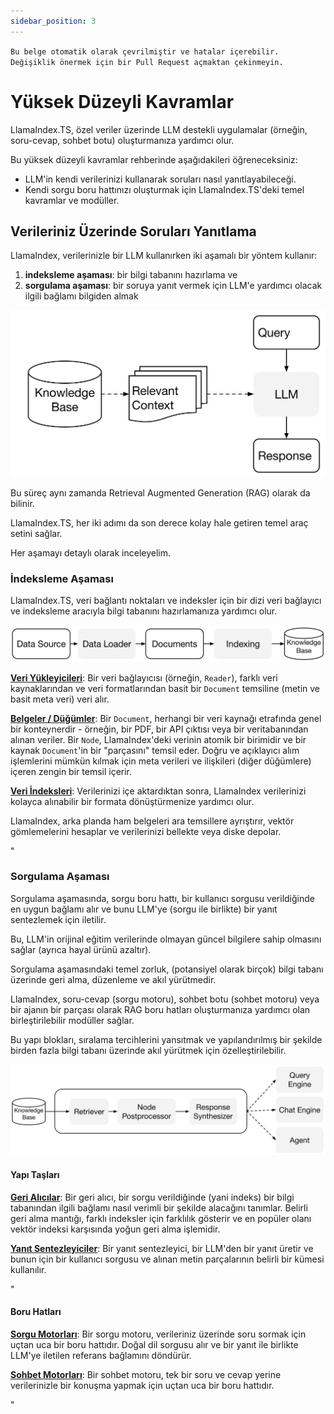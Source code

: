 ```yaml
---
sidebar_position: 3
---
```


`Bu belge otomatik olarak çevrilmiştir ve hatalar içerebilir. Değişiklik önermek için bir Pull Request açmaktan çekinmeyin.`

# Yüksek Düzeyli Kavramlar

LlamaIndex.TS, özel veriler üzerinde LLM destekli uygulamalar (örneğin, soru-cevap, sohbet botu) oluşturmanıza yardımcı olur.

Bu yüksek düzeyli kavramlar rehberinde aşağıdakileri öğreneceksiniz:

- LLM'in kendi verilerinizi kullanarak soruları nasıl yanıtlayabileceği.
- Kendi sorgu boru hattınızı oluşturmak için LlamaIndex.TS'deki temel kavramlar ve modüller.

## Verileriniz Üzerinde Soruları Yanıtlama

LlamaIndex, verilerinizle bir LLM kullanırken iki aşamalı bir yöntem kullanır:

1. **indeksleme aşaması**: bir bilgi tabanını hazırlama ve
2. **sorgulama aşaması**: bir soruya yanıt vermek için LLM'e yardımcı olacak ilgili bağlamı bilgiden almak

![](./_static/concepts/rag.jpg)

Bu süreç aynı zamanda Retrieval Augmented Generation (RAG) olarak da bilinir.

LlamaIndex.TS, her iki adımı da son derece kolay hale getiren temel araç setini sağlar.

Her aşamayı detaylı olarak inceleyelim.

### İndeksleme Aşaması

LlamaIndex.TS, veri bağlantı noktaları ve indeksler için bir dizi veri bağlayıcı ve indeksleme aracıyla bilgi tabanını hazırlamanıza yardımcı olur.

![](./_static/concepts/indexing.jpg)

[**Veri Yükleyicileri**](./modules/high_level/data_loader.md):
Bir veri bağlayıcısı (örneğin, `Reader`), farklı veri kaynaklarından ve veri formatlarından basit bir `Document` temsiline (metin ve basit meta veri) veri alır.

[**Belgeler / Düğümler**](./modules/high_level/documents_and_nodes.md): Bir `Document`, herhangi bir veri kaynağı etrafında genel bir konteynerdir - örneğin, bir PDF, bir API çıktısı veya bir veritabanından alınan veriler. Bir `Node`, LlamaIndex'deki verinin atomik bir birimidir ve bir kaynak `Document`'in bir "parçasını" temsil eder. Doğru ve açıklayıcı alım işlemlerini mümkün kılmak için meta verileri ve ilişkileri (diğer düğümlere) içeren zengin bir temsil içerir.

[**Veri İndeksleri**](./modules/high_level/data_index.md):
Verilerinizi içe aktardıktan sonra, LlamaIndex verilerinizi kolayca alınabilir bir formata dönüştürmenize yardımcı olur.

LlamaIndex, arka planda ham belgeleri ara temsillere ayrıştırır, vektör gömlemelerini hesaplar ve verilerinizi bellekte veya diske depolar.

"

### Sorgulama Aşaması

Sorgulama aşamasında, sorgu boru hattı, bir kullanıcı sorgusu verildiğinde en uygun bağlamı alır
ve bunu LLM'ye (sorgu ile birlikte) bir yanıt sentezlemek için iletilir.

Bu, LLM'in orijinal eğitim verilerinde olmayan güncel bilgilere sahip olmasını sağlar
(ayrıca hayal ürünü azaltır).

Sorgulama aşamasındaki temel zorluk, (potansiyel olarak birçok) bilgi tabanı üzerinde geri alma, düzenleme ve akıl yürütmedir.

LlamaIndex, soru-cevap (sorgu motoru), sohbet botu (sohbet motoru) veya bir ajanın bir parçası olarak RAG boru hatları oluşturmanıza yardımcı olan birleştirilebilir modüller sağlar.

Bu yapı blokları, sıralama tercihlerini yansıtmak ve yapılandırılmış bir şekilde birden fazla bilgi tabanı üzerinde akıl yürütmek için özelleştirilebilir.

![](./_static/concepts/querying.jpg)

#### Yapı Taşları

[**Geri Alıcılar**](./modules/low_level/retriever.md):
Bir geri alıcı, bir sorgu verildiğinde (yani indeks) bir bilgi tabanından ilgili bağlamı nasıl verimli bir şekilde alacağını tanımlar.
Belirli geri alma mantığı, farklı indeksler için farklılık gösterir ve en popüler olanı vektör indeksi karşısında yoğun geri alma işlemidir.

[**Yanıt Sentezleyiciler**](./modules/low_level/response_synthesizer.md):
Bir yanıt sentezleyici, bir LLM'den bir yanıt üretir ve bunun için bir kullanıcı sorgusu ve alınan metin parçalarının belirli bir kümesi kullanılır.

"

#### Boru Hatları

[**Sorgu Motorları**](./modules/high_level/query_engine.md):
Bir sorgu motoru, verileriniz üzerinde soru sormak için uçtan uca bir boru hattıdır.
Doğal dil sorgusu alır ve bir yanıt ile birlikte LLM'ye iletilen referans bağlamını döndürür.

[**Sohbet Motorları**](./modules/high_level/chat_engine.md):
Bir sohbet motoru, tek bir soru ve cevap yerine verilerinizle bir konuşma yapmak için uçtan uca bir boru hattıdır.

"
